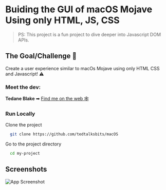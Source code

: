 # Buiding the GUI of macOS Mojave Using only HTML, JS, CSS

> PS: This project is a fun project to dive deeper into Javascript DOM APIs.

## The Goal/Challenge 🥅

Create a user experience similar to macOs Mojave using only HTML CSS and Javascript! ⚠️

### Meet the dev:

**Tedane Blake** ➡ [Find me on the web 🕸](https://tedtalksbits.github.io/tedaneblakedev/)

### Run Locally

Clone the project

```bash
  git clone https://github.com/tedtalksbits/macOS
```

Go to the project directory

```bash
  cd my-project
```

## Screenshots

![App Screenshot](https://tedtalksbits.github.io/tedaneblakedev/static/media/project5.9a175c36.gif)
